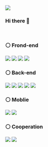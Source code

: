 <img src="https://capsule-render.vercel.app/api?type=Cylinder&color=auto&height=100&section=header&text=Sunny'sGithub!&fontSize=50&fontColor=white" />

### Hi there 👋

<!--
**iruvzu/iruvzu** is a ✨ _special_ ✨ repository because its `README.md` (this file) appears on your GitHub profile.
🔧🔧🔧🔧🔧▫️▫️▫️▫️▫️
Here are some ideas to get you started:

- 🔭 I’m currently working on ...
- 🌱 I’m currently learning ...
- 👯 I’m looking to collaborate on ...
- 🤔 I’m looking for help with ...
- 💬 Ask me about ...
- 📫 How to reach me: ...
- 😄 Pronouns: ...
- ⚡ Fun fact: ...
-->
</br>

<div align=left>

### ⚪️ Frond-end

<img src="https://img.shields.io/badge/jquery-0769AD?style=flat-squre&logo=jquery&logoColor=white">
<img src="https://img.shields.io/badge/javascript-F7DF1E?style=flat-squre&logo=javascript&logoColor=white">
<img src="https://img.shields.io/badge/html5-E34F26?style=flat-squre&logo=html5&logoColor=white">
<img src="https://img.shields.io/badge/css3-1572B6?style=flat-squre&logo=css3&logoColor=white">

### ⚪️ Back-end
<img src="https://img.shields.io/badge/microsoftsqlserver-CC2927?style=flat-squre&logo=microsoftsqlserver&logoColor=white">
<img src="https://img.shields.io/badge/oracle-F80000?style=flat-squre&logo=oracle&logoColor=white">
<img src="https://img.shields.io/badge/sqlite-003B57?style=flat-squre&logo=sqlite&logoColor=white">
<img src="https://img.shields.io/badge/mysql-4479A1?style=flat-squre&logo=mysql&logoColor=white">
<img src="https://img.shields.io/badge/firebase-FFCA28?style=flat-squre&logo=firebase&logoColor=white">

### ⚪️ Moblie
<img src="https://img.shields.io/badge/dart-0175C2?style=flat-squre&logo=dart&logoColor=white">
<img src="https://img.shields.io/badge/flutter-02569B?style=flat-squre&logo=flutter&logoColor=white">


### ⚪️ Cooperation
<img src="https://img.shields.io/badge/notion-000000?style=flat-squre&logo=notion&logoColor=white">
<img src="https://img.shields.io/badge/microsoftteams-6264A7?style=flat-squre&logo=microsoftteams&logoColor=white">

</div>
